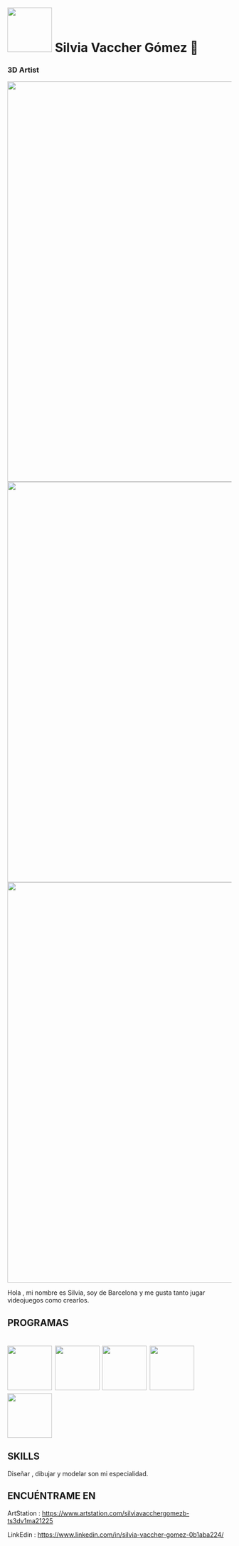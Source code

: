 # <img src="https://img.icons8.com/color/480/my-melody.png" width=100> Silvia Vaccher Gómez 🌸


### 3D Artist
<img src="https://cdna.artstation.com/p/assets/images/images/050/496/980/large/silvia-vaccher-gomez-cocina11.jpg?1654988815" width=900> 
<img src="https://cdna.artstation.com/p/assets/images/images/048/131/072/large/silvia-vaccher-gomez-render1espejito.jpg?1649270716" width=900> 
<img src="https://cdnb.artstation.com/p/assets/images/images/048/835/559/large/silvia-vaccher-gomez-casa1.jpg?1651054409" width=900> 

Hola , mi nombre es Silvia, soy de Barcelona y me gusta tanto jugar videojuegos como crearlos.



## PROGRAMAS 
# <img src="https://www.software.unam.mx/wp-content/uploads/2019/03/452007_preview.png" width=100> <img src="https://www.artedigital.top/wp-content/uploads/2020/02/Blender.jpg" width=100> <img src="https://cdn.icon-icons.com/icons2/512/PNG/512/zbrush_icon-icons.com_50712.png" width=100> <img src="https://upload.wikimedia.org/wikipedia/commons/thumb/a/af/Adobe_Photoshop_CC_icon.svg/2101px-Adobe_Photoshop_CC_icon.svg.png" width=100> <img src="https://cdn-icons-png.flaticon.com/512/5968/5968543.png" width=100>


## SKILLS
Diseñar , dibujar y modelar son mi especialidad.

## ENCUÉNTRAME EN 

ArtStation : https://www.artstation.com/silviavacchergomezb-ts3dv1ma21225

LinkEdin : https://www.linkedin.com/in/silvia-vaccher-gomez-0b1aba224/
